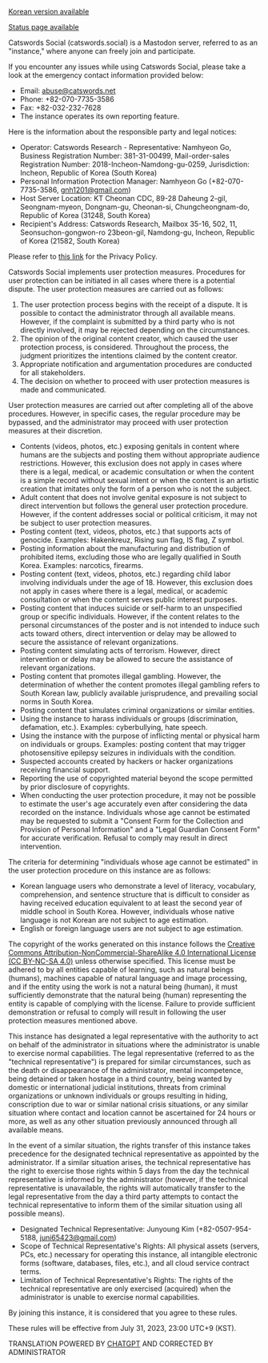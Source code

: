[Korean version available](site_extended_description.md)

[Status page available](https://catswordssocialstatus-1689258553522.site24x7statusiq.com/)

Catswords Social (catswords.social) is a Mastodon server, referred to as an "instance," where anyone can freely join and participate.

If you encounter any issues while using Catswords Social, please take a look at the emergency contact information provided below:

* Email: abuse@catswords.net
* Phone: +82-070-7735-3586
* Fax: +82-032-232-7628
* The instance operates its own reporting feature.

Here is the information about the responsible party and legal notices:

* Operator: Catswords Research - Representative: Namhyeon Go, Business Registration Number: 381-31-00499, Mail-order-sales Registration Number: 2018-Incheon-Namdong-gu-0259, Jurisdiction: Incheon, Republic of Korea (South Korea)
* Personal Information Protection Manager: Namhyeon Go (+82-070-7735-3586, gnh1201@gmail.com)
* Host Server Location: KT Cheonan CDC, 89-28 Daheung 2-gil, Seongnam-myeon, Dongnam-gu, Cheonan-si, Chungcheongnam-do, Republic of Korea (31248, South Korea)
* Recipient's Address: Catswords Research, Mailbox 35-16, 502, 11, Seonsuchon-gongwon-ro 23beon-gil, Namdong-gu, Incheon, Republic of Korea (21582, South Korea)

Please refer to [this link](site_terms.md) for the Privacy Policy.

Catswords Social implements user protection measures. Procedures for user protection can be initiated in all cases where there is a potential dispute. The user protection measures are carried out as follows:

1. The user protection process begins with the receipt of a dispute. It is possible to contact the administrator through all available means. However, if the complaint is submitted by a third party who is not directly involved, it may be rejected depending on the circumstances.
2. The opinion of the original content creator, which caused the user protection process, is considered. Throughout the process, the judgment prioritizes the intentions claimed by the content creator.
3. Appropriate notification and argumentation procedures are conducted for all stakeholders.
4. The decision on whether to proceed with user protection measures is made and communicated.

User protection measures are carried out after completing all of the above procedures. However, in specific cases, the regular procedure may be bypassed, and the administrator may proceed with user protection measures at their discretion.

* Contents (videos, photos, etc.) exposing genitals in content where humans are the subjects and posting them without appropriate audience restrictions. However, this exclusion does not apply in cases where there is a legal, medical, or academic consultation or when the content is a simple record without sexual intent or when the content is an artistic creation that imitates only the form of a person who is not the subject.
* Adult content that does not involve genital exposure is not subject to direct intervention but follows the general user protection procedure. However, if the content addresses social or political criticism, it may not be subject to user protection measures.
* Posting content (text, videos, photos, etc.) that supports acts of genocide. Examples: Hakenkreuz, Rising sun flag, IS flag, Z symbol.
* Posting information about the manufacturing and distribution of prohibited items, excluding those who are legally qualified in South Korea. Examples: narcotics, firearms.
* Posting content (text, videos, photos, etc.) regarding child labor involving individuals under the age of 18. However, this exclusion does not apply in cases where there is a legal, medical, or academic consultation or when the content serves public interest purposes.
* Posting content that induces suicide or self-harm to an unspecified group or specific individuals. However, if the content relates to the personal circumstances of the poster and is not intended to induce such acts toward others, direct intervention or delay may be allowed to secure the assistance of relevant organizations.
* Posting content simulating acts of terrorism. However, direct intervention or delay may be allowed to secure the assistance of relevant organizations.
* Posting content that promotes illegal gambling. However, the determination of whether the content promotes illegal gambling refers to South Korean law, publicly available jurisprudence, and prevailing social norms in South Korea.
* Posting content that simulates criminal organizations or similar entities.
* Using the instance to harass individuals or groups (discrimination, defamation, etc.). Examples: cyberbullying, hate speech.
* Using the instance with the purpose of inflicting mental or physical harm on individuals or groups. Examples: posting content that may trigger photosensitive epilepsy seizures in individuals with the condition.
* Suspected accounts created by hackers or hacker organizations receiving financial support.
* Reporting the use of copyrighted material beyond the scope permitted by prior disclosure of copyrights.
* When conducting the user protection procedure, it may not be possible to estimate the user's age accurately even after considering the data recorded on the instance. Individuals whose age cannot be estimated may be requested to submit a "Consent Form for the Collection and Provision of Personal Information" and a "Legal Guardian Consent Form" for accurate verification. Refusal to comply may result in direct intervention.

The criteria for determining "individuals whose age cannot be estimated" in the user protection procedure on this instance are as follows:

* Korean language users who demonstrate a level of literacy, vocabulary, comprehension, and sentence structure that is difficult to consider as having received education equivalent to at least the second year of middle school in South Korea. However, individuals whose native language is not Korean are not subject to age estimation.
* English or foreign language users are not subject to age estimation.

The copyright of the works generated on this instance follows the [Creative Commons Attribution-NonCommercial-ShareAlike 4.0 International License (CC BY-NC-SA 4.0)](https://creativecommons.org/licenses/by-nc-sa/4.0/) unless otherwise specified. This license must be adhered to by all entities capable of learning, such as natural beings (humans), machines capable of natural language and image processing, and if the entity using the work is not a natural being (human), it must sufficiently demonstrate that the natural being (human) representing the entity is capable of complying with the license. Failure to provide sufficient demonstration or refusal to comply will result in following the user protection measures mentioned above.

This instance has designated a legal representative with the authority to act on behalf of the administrator in situations where the administrator is unable to exercise normal capabilities. The legal representative (referred to as the "technical representative") is prepared for similar circumstances, such as the death or disappearance of the administrator, mental incompetence, being detained or taken hostage in a third country, being wanted by domestic or international judicial institutions, threats from criminal organizations or unknown individuals or groups resulting in hiding, conscription due to war or similar national crisis situations, or any similar situation where contact and location cannot be ascertained for 24 hours or more, as well as any other situation previously announced through all available means.

In the event of a similar situation, the rights transfer of this instance takes precedence for the designated technical representative as appointed by the administrator. If a similar situation arises, the technical representative has the right to exercise those rights within 5 days from the day the technical representative is informed by the administrator (however, if the technical representative is unavailable, the rights will automatically transfer to the legal representative from the day a third party attempts to contact the technical representative to inform them of the similar situation using all possible means).

* Designated Technical Representative: Junyoung Kim (+82-0507-954-5188, juni65423@gmail.com)
* Scope of Technical Representative's Rights: All physical assets (servers, PCs, etc.) necessary for operating this instance, all intangible electronic forms (software, databases, files, etc.), and all cloud service contract terms.
* Limitation of Technical Representative's Rights: The rights of the technical representative are only exercised (acquired) when the administrator is unable to exercise normal capabilities.

By joining this instance, it is considered that you agree to these rules.

These rules will be effective from July 31, 2023, 23:00 UTC+9 (KST).

TRANSLATION POWERED BY [CHATGPT](https://chat.openai.com/) AND CORRECTED BY ADMINISTRATOR
